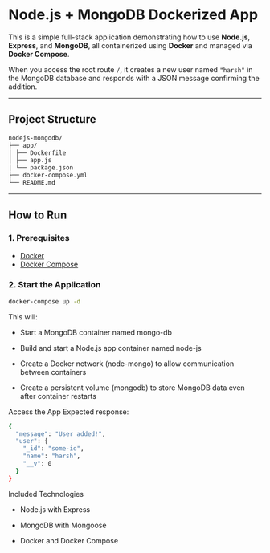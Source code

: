 # Node.js + MongoDB Dockerized App

This is a simple full-stack application demonstrating how to use **Node.js**, **Express**, and **MongoDB**, all containerized using **Docker** and managed via **Docker Compose**.

When you access the root route `/`, it creates a new user named `"harsh"` in the MongoDB database and responds with a JSON message confirming the addition.

---

## Project Structure

```bash
nodejs-mongodb/
├── app/
│ ├── Dockerfile
│ ├── app.js
│ └── package.json
├── docker-compose.yml
└── README.md
```

---

## How to Run

### 1. Prerequisites

- [Docker](https://www.docker.com/)
- [Docker Compose](https://docs.docker.com/compose/)

### 2. Start the Application

```bash
docker-compose up -d
```
This will:

- Start a MongoDB container named mongo-db

- Build and start a Node.js app container named node-js

- Create a Docker network (node-mongo) to allow communication between containers

- Create a persistent volume (mongodb) to store MongoDB data even after container restarts

Access the App
Expected response:
```bash
{
  "message": "User added!",
  "user": {
    "_id": "some-id",
    "name": "harsh",
    "__v": 0
  }
}
```
Included Technologies
- Node.js with Express

- MongoDB with Mongoose

- Docker and Docker Compose
